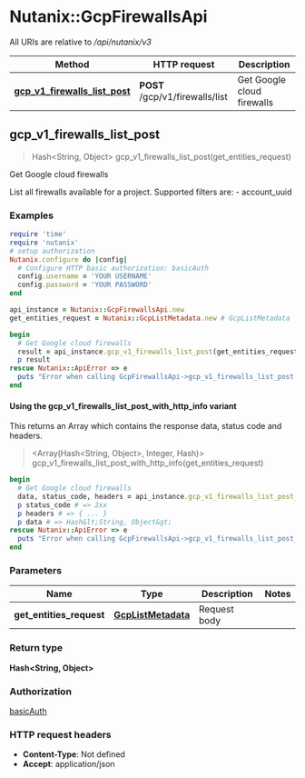 # Nutanix::GcpFirewallsApi

All URIs are relative to */api/nutanix/v3*

| Method | HTTP request | Description |
| ------ | ------------ | ----------- |
| [**gcp_v1_firewalls_list_post**](GcpFirewallsApi.md#gcp_v1_firewalls_list_post) | **POST** /gcp/v1/firewalls/list | Get Google cloud firewalls |


## gcp_v1_firewalls_list_post

> Hash&lt;String, Object&gt; gcp_v1_firewalls_list_post(get_entities_request)

Get Google cloud firewalls

List all firewalls available for a project. Supported filters are: - account_uuid 

### Examples

```ruby
require 'time'
require 'nutanix'
# setup authorization
Nutanix.configure do |config|
  # Configure HTTP basic authorization: basicAuth
  config.username = 'YOUR USERNAME'
  config.password = 'YOUR PASSWORD'
end

api_instance = Nutanix::GcpFirewallsApi.new
get_entities_request = Nutanix::GcpListMetadata.new # GcpListMetadata | Request body

begin
  # Get Google cloud firewalls
  result = api_instance.gcp_v1_firewalls_list_post(get_entities_request)
  p result
rescue Nutanix::ApiError => e
  puts "Error when calling GcpFirewallsApi->gcp_v1_firewalls_list_post: #{e}"
end
```

#### Using the gcp_v1_firewalls_list_post_with_http_info variant

This returns an Array which contains the response data, status code and headers.

> <Array(Hash&lt;String, Object&gt;, Integer, Hash)> gcp_v1_firewalls_list_post_with_http_info(get_entities_request)

```ruby
begin
  # Get Google cloud firewalls
  data, status_code, headers = api_instance.gcp_v1_firewalls_list_post_with_http_info(get_entities_request)
  p status_code # => 2xx
  p headers # => { ... }
  p data # => Hash&lt;String, Object&gt;
rescue Nutanix::ApiError => e
  puts "Error when calling GcpFirewallsApi->gcp_v1_firewalls_list_post_with_http_info: #{e}"
end
```

### Parameters

| Name | Type | Description | Notes |
| ---- | ---- | ----------- | ----- |
| **get_entities_request** | [**GcpListMetadata**](GcpListMetadata.md) | Request body |  |

### Return type

**Hash&lt;String, Object&gt;**

### Authorization

[basicAuth](../README.md#basicAuth)

### HTTP request headers

- **Content-Type**: Not defined
- **Accept**: application/json

